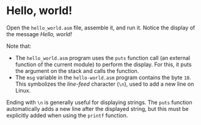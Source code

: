 # Hello, world!

Open the `hello_world.asm` file, assemble it, and run it. Notice the display of the message *Hello, world!*

Note that:

- The `hello_world.asm` program uses the `puts` function call (an external function of the current module) to perform the display. For this, it puts the argument on the stack and calls the function.
- The `msg` variable in the `hello-world.asm` program contains the byte `10`. This symbolizes the *line-feed* character (`\n`), used to add a new line on Linux.

Ending with `\n` is generally useful for displaying strings. The `puts` function automatically adds a new line after the displayed string, but this must be explicitly added when using the `printf` function.
